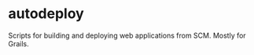 autodeploy
==========

Scripts for building and deploying web applications from SCM. Mostly for Grails.
